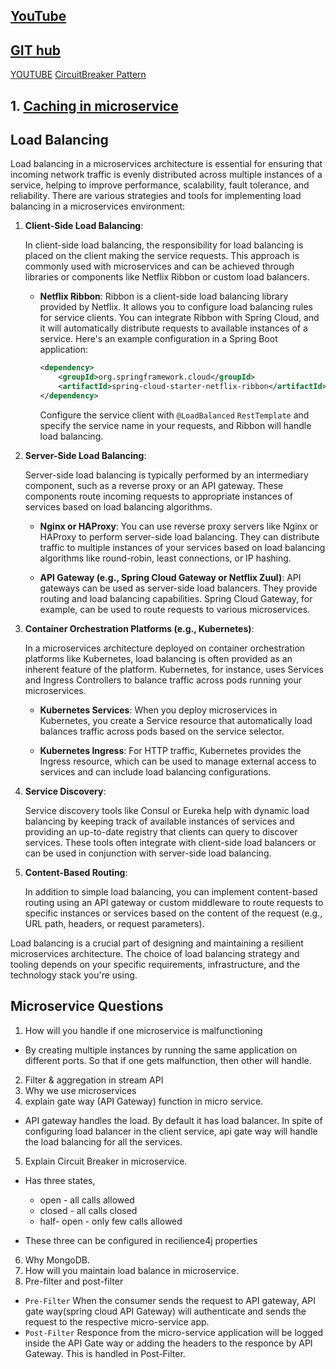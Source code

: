 ## [YouTube](https://www.youtube.com/watch?v=tGGo15irME8&t=2305s&ab_channel=CodeDecode)
## [GIT hub](https://github.com/codedecode25/Microservices_vaccination_citizen)

[YOUTUBE](https://www.youtube.com/@CodeDecode/playlists)
[CircuitBreaker Pattern](https://www.vinsguru.com/circuit-breaker-pattern/)


## 1. [Caching in microservice](https://www.linkedin.com/pulse/exploring-caching-patterns-microservices-architecture-saeed-anabtawi/)

## Load Balancing
Load balancing in a microservices architecture is essential for ensuring that incoming network traffic is evenly distributed across multiple instances of a service, helping to improve performance, scalability, fault tolerance, and reliability. There are various strategies and tools for implementing load balancing in a microservices environment:

1. **Client-Side Load Balancing**:

   In client-side load balancing, the responsibility for load balancing is placed on the client making the service requests. This approach is commonly used with microservices and can be achieved through libraries or components like Netflix Ribbon or custom load balancers.

    - **Netflix Ribbon**: Ribbon is a client-side load balancing library provided by Netflix. It allows you to configure load balancing rules for service clients. You can integrate Ribbon with Spring Cloud, and it will automatically distribute requests to available instances of a service. Here's an example configuration in a Spring Boot application:

      ```xml
      <dependency>
          <groupId>org.springframework.cloud</groupId>
          <artifactId>spring-cloud-starter-netflix-ribbon</artifactId>
      </dependency>
      ```

      Configure the service client with `@LoadBalanced` `RestTemplate` and specify the service name in your requests, and Ribbon will handle load balancing.

2. **Server-Side Load Balancing**:

   Server-side load balancing is typically performed by an intermediary component, such as a reverse proxy or an API gateway. These components route incoming requests to appropriate instances of services based on load balancing algorithms.

    - **Nginx or HAProxy**: You can use reverse proxy servers like Nginx or HAProxy to perform server-side load balancing. They can distribute traffic to multiple instances of your services based on load balancing algorithms like round-robin, least connections, or IP hashing.

    - **API Gateway (e.g., Spring Cloud Gateway or Netflix Zuul)**: API gateways can be used as server-side load balancers. They provide routing and load balancing capabilities. Spring Cloud Gateway, for example, can be used to route requests to various microservices.

3. **Container Orchestration Platforms (e.g., Kubernetes)**:

   In a microservices architecture deployed on container orchestration platforms like Kubernetes, load balancing is often provided as an inherent feature of the platform. Kubernetes, for instance, uses Services and Ingress Controllers to balance traffic across pods running your microservices.

    - **Kubernetes Services**: When you deploy microservices in Kubernetes, you create a Service resource that automatically load balances traffic across pods based on the service selector.

    - **Kubernetes Ingress**: For HTTP traffic, Kubernetes provides the Ingress resource, which can be used to manage external access to services and can include load balancing configurations.

4. **Service Discovery**:

   Service discovery tools like Consul or Eureka help with dynamic load balancing by keeping track of available instances of services and providing an up-to-date registry that clients can query to discover services. These tools often integrate with client-side load balancers or can be used in conjunction with server-side load balancing.

5. **Content-Based Routing**:

   In addition to simple load balancing, you can implement content-based routing using an API gateway or custom middleware to route requests to specific instances or services based on the content of the request (e.g., URL path, headers, or request parameters).

Load balancing is a crucial part of designing and maintaining a resilient microservices architecture. The choice of load balancing strategy and tooling depends on your specific requirements, infrastructure, and the technology stack you're using.


## Microservice Questions
1. How will you handle if one microservice is malfunctioning
- By creating multiple instances by running the same application on different ports. So that if one gets malfunction, then other will handle.
2. Filter & aggregation in stream API
3. Why we use microservices
4. explain gate way (API Gateway) function in micro service.
- API gateway handles the load. By default it has load balancer. In spite of configuring load balancer in the client service, api gate way will handle the load balancing for all the services.
5. Explain Circuit Breaker in microservice.
- Has three states,
   - open - all calls allowed
   - closed - all calls closed
   - half- open - only few calls allowed

- These three can be configured in recilience4j properties
6. Why MongoDB.
7. How will you maintain load balance in microservice.
8. Pre-filter and post-filter
- `Pre-Filter` When the consumer sends the request to API gateway, API gate way(spring cloud API Gateway) will authenticate and sends the request to the respective micro-service app.
- `Post-Filter` Responce from the micro-service application will be logged inside the API Gate way or adding the headers to the responce by API Gateway. This is handled in Post-Filter.